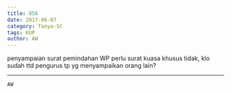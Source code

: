 ```yaml
---
title: 856
date: 2017-06-07
category: Tanya-SC
tags: KUP
author: AW
---
```


penyampaian surat pemindahan WP perlu surat kuasa khusus tidak, klo sudah ttd pengurus tp yg menyampaikan orang lain?

---



`AW`

